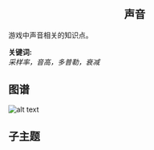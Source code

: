 <h2 align="center">声音</h2>
<p>
游戏中声音相关的知识点。
</p>

**关键词:**<br/>
*采样率，音高，多普勒，衰减*

## 图谱
![alt text](https://github.com/gonglei007/GameDevMind/blob/main/exports/2.1.4.声音.png?raw=true)

## 子主题
